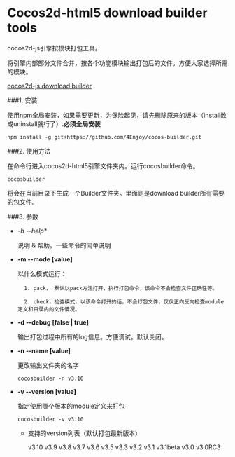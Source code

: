Cocos2d-html5 download builder tools
==================

cocos2d-js引擎按模块打包工具。

将引擎内部部分文件合并，按各个功能模块输出打包后的文件。方便大家选择所需的模块。

[cocos2d-js download builder](http://cocos2d-x.org/filecenter/jsbuilder/)

###1. 安装

使用npm全局安装，如果需要更新，为保险起见，请先删除原来的版本（install改成uninstall就行了）.**必须全局安装**

```
npm install -g git+https://github.com/4Enjoy/cocos-builder.git
```

###2. 使用方法

在命令行进入cocos2d-html5引擎文件夹内。运行cocosbuilder命令。

```
cocosbuilder
```

将会在当前目录下生成一个Builder文件夹。里面则是download builder所有需要的包文件。

###3. 参数

- *-h --help**

    说明 & 帮助，一些命令的简单说明

- **-m --mode [value]**

    以什么模式运行：
    
        1. pack， 默认以pack方法打开，执行打包命令，该命令不会检查文件正确性等。
        
        2. check，检查模式，以该命令打开的话，不会打包文件，仅仅正向反向检查module定义和目录内的文件情况。

- **-d --debug [false | true]**

    输出打包过程中所有的log信息。方便调试。默认关闭。
    
- **-n --name [value]**

    更改输出文件夹的名字
    
    ```
    cocosbuilder -n v3.10
    ```
    
- **-v --version [value]**

    指定使用哪个版本的module定义来打包
    
    ```
    cocosbuilder -v v3.10
    ```
    
    - 支持的version列表（默认打包最新版本）

        v3.10
        v3.9
        v3.8
        v3.7
        v3.6
        v3.5
        v3.3
        v3.2
        v3.1
        v3.1beta
        v3.0
        v3.0RC3
